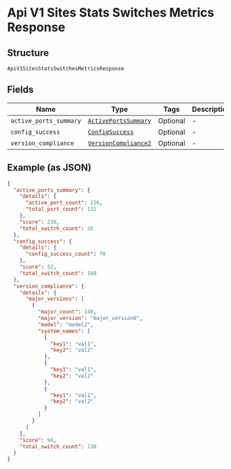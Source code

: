 
# Api V1 Sites Stats Switches Metrics Response

## Structure

`ApiV1SitesStatsSwitchesMetricsResponse`

## Fields

| Name | Type | Tags | Description |
|  --- | --- | --- | --- |
| `active_ports_summary` | [`ActivePortsSummary`](../../doc/models/active-ports-summary.md) | Optional | - |
| `config_success` | [`ConfigSuccess`](../../doc/models/config-success.md) | Optional | - |
| `version_compliance` | [`VersionCompliance2`](../../doc/models/version-compliance-2.md) | Optional | - |

## Example (as JSON)

```json
{
  "active_ports_summary": {
    "details": {
      "active_port_count": 226,
      "total_port_count": 132
    },
    "score": 238,
    "total_switch_count": 26
  },
  "config_success": {
    "details": {
      "config_success_count": 70
    },
    "score": 52,
    "total_switch_count": 160
  },
  "version_compliance": {
    "details": {
      "major_versions": [
        {
          "major_count": 140,
          "major_version": "major_version6",
          "model": "model2",
          "system_names": [
            {
              "key1": "val1",
              "key2": "val2"
            },
            {
              "key1": "val1",
              "key2": "val2"
            },
            {
              "key1": "val1",
              "key2": "val2"
            }
          ]
        }
      ]
    },
    "score": 94,
    "total_switch_count": 138
  }
}
```

